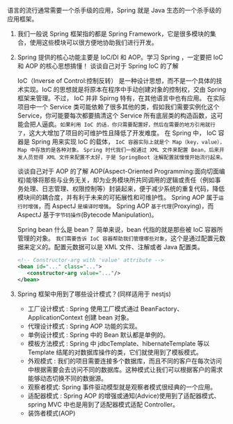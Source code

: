 语言的流行通常需要一个杀手级的应用，Spring 就是 Java 生态的一个杀手级的应用框架。

1. 我们一般说 Spring 框架指的都是 Spring Framework，它是很多模块的集合，使用这些模块可以很方便地协助我们进行开发。
2. Spring 提供的核心功能主要是 IoC/DI 和 AOP。学习 Spring ，一定要把 IoC 和 AOP 的核心思想搞懂！
   谈谈自己对于 Spring IoC 的了解

   IoC（Inverse of Control:控制反转） 是一种设计思想，而不是一个具体的技术实现。IoC 的思想就是将原本在程序中手动创建对象的控制权，交由 Spring 框架来管理。不过， IoC 并非 Spirng 特有，在其他语言中也有应用。
   在实际项目中一个 Service 类可能依赖了很多其他的类，假如我们需要实例化这个 Service，你可能要每次都要搞清这个 Service 所有底层类的构造函数，这可能会把人逼疯。`如果利用 IoC 的话，你只需要配置好，然后在需要的地方引用就行了`，这大大增加了项目的可维护性且降低了开发难度。
   在 Spring 中， IoC 容器是 Spring 用来实现 IoC 的载体， `IoC 容器实际上就是个 Map（key，value），Map 中存放的是各种对象。`
   `Spring 时代我们一般通过 XML 文件来配置 Bean，后来开发人员觉得 XML 文件来配置不太好，于是 SpringBoot 注解配置就慢慢开始流行起来。`

   谈谈自己对于 AOP 的了解
   AOP(Aspect-Oriented Programming:面向切面编程)能够将那些与业务无关，却为业务模块所共同调用的逻辑或责任（例如事务处理、日志管理、权限控制等）封装起来，便于减少系统的重复代码，降低模块间的耦合度，并有利于未来的可拓展性和可维护性。
   Spring AOP 属于`运行时增强`，而 AspectJ `是编译时增强`。 Spring AOP `基于代理`(Proxying)，而 AspectJ 基于`字节码操作`(Bytecode Manipulation)。

   Spring bean
   什么是 bean？
   简单来说，bean 代指的就是那些被 IoC 容器所管理的对象。
   `我们需要告诉 IoC 容器帮助我们管理哪些对象`，这个是通过配置元数据来定义的。配置元数据可以是 XML 文件、注解或者 Java 配置类。

   ```XML
   <!-- Constructor-arg with 'value' attribute -->
   <bean id="..." class="...">
      <constructor-arg value="..."/>
   </bean>
   ```

3. Spring 框架中用到了哪些设计模式？(同样适用于 nestjs)
   - 工厂设计模式 : Spring 使用工厂模式通过 BeanFactory、ApplicationContext 创建 bean 对象。
   - 代理设计模式 : Spring AOP 功能的实现。
   - 单例设计模式 : Spring 中的 Bean 默认都是单例的。
   - 模板方法模式 : Spring 中 jdbcTemplate、hibernateTemplate 等以 Template 结尾的对数据库操作的类，它们就使用到了模板模式。
   - 外观模式 : 我们的项目需要连接多个数据库，而且不同的客户在每次访问中根据需要会去访问不同的数据库。这种模式让我们可以根据客户的需求能够动态切换不同的数据源。
   - 观察者模式: Spring 事件驱动模型就是观察者模式很经典的一个应用。
   - 适配器模式 : Spring AOP 的增强或通知(Advice)使用到了适配器模式、spring MVC 中也是用到了适配器模式适配 Controller。
   - 装饰者模式(AOP)
